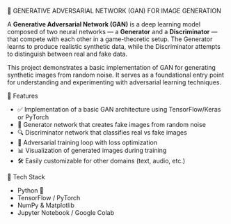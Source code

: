 🎨 GENERATIVE ADVERSARIAL NETWORK (GAN) FOR IMAGE GENERATION

A **Generative Adversarial Network (GAN)** is a deep learning model composed of two neural networks — a **Generator** and a **Discriminator** — that compete with each other in a game-theoretic setup. The Generator learns to produce realistic synthetic data, while the Discriminator attempts to distinguish between real and fake data.

This project demonstrates a basic implementation of GAN for generating synthetic images from random noise. It serves as a foundational entry point for understanding and experimenting with adversarial learning techniques.



📌 Features

- ✅ Implementation of a basic GAN architecture using TensorFlow/Keras or PyTorch  
- 🎯 Generator network that creates fake images from random noise  
- 🔍 Discriminator network that classifies real vs fake images  
- 🧠 Adversarial training loop with loss optimization  
- 📊 Visualization of generated images during training  
- 🛠️ Easily customizable for other domains (text, audio, etc.)


🧰 Tech Stack

- Python 🐍  
- TensorFlow / PyTorch  
- NumPy & Matplotlib  
- Jupyter Notebook / Google Colab





